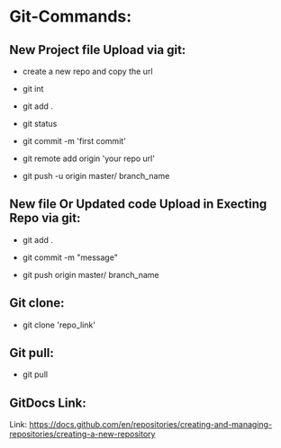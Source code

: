 # Git-Commands:
## New Project file Upload via git:
- create a new repo and copy the url

- git int

- git add .

- git status

- git commit -m 'first commit'

- git remote add origin 'your repo url'

- git push -u origin master/ branch_name

## New file Or Updated code Upload in Execting Repo via git:
- git add .

- git commit -m "message"

- git push origin master/ branch_name

## Git clone:
- git clone 'repo_link'

## Git pull:
- git pull

## GitDocs Link:
Link: https://docs.github.com/en/repositories/creating-and-managing-repositories/creating-a-new-repository
